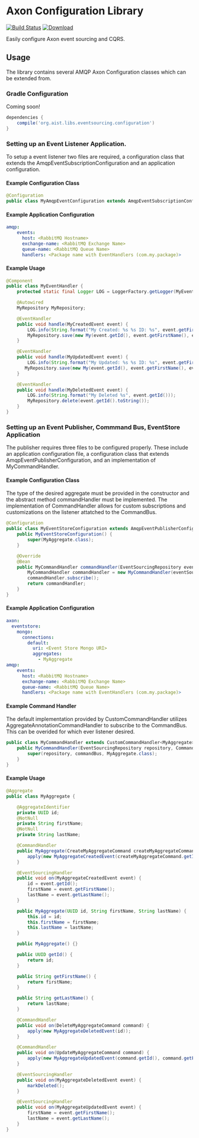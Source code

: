# Axon Configuration Library
[![Build Status](https://travis-ci.org/AITestingOrg/library--axon-configuration.svg?branch=master)](https://travis-ci.org/AITestingOrg/library--axon-configuration) [ ![Download](https://api.bintray.com/packages/aitestingorg/EventSourcingConfiguration/library--axon-configuration/images/download.svg) ](https://bintray.com/aitestingorg/EventSourcingConfiguration/library--axon-configuration/_latestVersion)

Easily configure Axon event sourcing and CQRS.

## Usage
The library contains several AMQP Axon Configuration classes which can be extended from.

### Gradle Configuration
Coming soon!
```groovy
dependencies {
	compile('org.aist.libs.eventsourcing.configuration')
}
```

### Setting up an Event Listener Application.
To setup a event listener two files are required, a configuration class that extends the AmqpEventSubscriptionConfiguration and an application configuration.

#### Example Configuration Class
```java
@Configuration
public class MyAmqpEventConfiguration extends AmqpEventSubscriptionConfiguration {}
```

#### Example Application Configuration
```yaml
amqp:
    events:
      host: <RabbitMQ Hostname>
      exchange-name: <RabbitMQ Exchange Name>
      queue-name: <RabbitMQ Queue Name>
      handlers: <Package name with EventHandlers (com.my.package)>
```

#### Example Usage
```java
@Component
public class MyEventHandler {
    protected static final Logger LOG = LoggerFactory.getLogger(MyEventHandler.class);

    @Autowired
    MyRepository MyRepository;

    @EventHandler
    public void handle(MyCreatedEvent event) {
        LOG.info(String.format("My Created: %s %s ID: %s", event.getFirstName(), event.getLastName(), event.getId()));
        MyRepository.save(new My(event.getId(), event.getFirstName(), event.getLastName()));
    }

    @EventHandler
    public void handle(MyUpdatedEvent event) {
        LOG.info(String.format("My Updated: %s %s ID: %s", event.getFirstName(), event.getLastName(), event.getId()));
       MyRepository.save(new My(event.getId(), event.getFirstName(), event.getLastName()));
    }

    @EventHandler
    public void handle(MyDeletedEvent event) {
        LOG.info(String.format("My Deleted %s", event.getId()));
        MyRepository.delete(event.getId().toString());
    }
}
```

### Setting up an Event Publisher, Commmand Bus, EventStore Application
The publisher requires three files to be configured properly. These include an application configuration file, a configuration class that extends AmqpEventPublisherConfiguration, and an implementation of MyCommandHandler.
#### Example Configuration Class
The type of the desired aggregate must be provided in the constructor and the abstract method commandHandler must be implemented.
The implementation of CommandHandler allows for custom subscriptions and customizations on the listener attatched to the CommandBus.
```java
@Configuration
public class MyEventStoreConfiguration extends AmqpEventPublisherConfiguration<MyAggregate, MyCommandHandler> {
    public MyEventStoreConfiguration() {
        super(MyAggregate.class);
    }

    @Override
    @Bean
    public MyCommandHandler commandHandler(EventSourcingRepository eventSourcingRepository, CommandBus commandBus) {
        MyCommandHandler commandHandler = new MyCommandHandler(eventSourcingRepository, commandBus);
        commandHandler.subscribe();
        return commandHandler;
    }
}
```
#### Example Application Configuration
```yaml
axon:
  eventstore:
    mongo:
      connections:
        default:
          uri: <Event Store Mongo URI>
          aggregates:
            - MyAggregate
amqp:
    events:
      host: <RabbitMQ Hostname>
      exchange-name: <RabbitMQ Exchange Name>
      queue-name: <RabbitMQ Queue Name>
      handlers: <Package name with EventHandlers (com.my.package)>
```

#### Example Command Handler
The default implementation provided by CustomCommandHandler utilizes AggregateAnnotationCommandHandler to subscribe to the CommandBus. This can be overided for which ever listener desired.
```java
public class MyCommandHandler extends CustomCommandHandler<MyAggregate> {
    public MyCommandHandler(EventSourcingRepository repository, CommandBus commandBus) {
        super(repository, commandBus, MyAggregate.class);
    }
}
```

#### Example Usage
```java
@Aggregate
public class MyAggregate {

    @AggregateIdentifier
    private UUID id;
    @NotNull
    private String firstName;
    @NotNull
    private String lastName;

    @CommandHandler
    public MyAggregate(CreateMyAggregateCommand createMyAggregateCommand) {
        apply(new MyAggregateCreatedEvent(createMyAggregateCommand.getId(), createMyAggregateCommand.getFirstName(), createMyAggregateCommand.getLastName()));
    }

    @EventSourcingHandler
    public void on(MyAggregateCreatedEvent event) {
        id = event.getId();
        firstName = event.getFirstName();
        lastName = event.getLastName();
    }

    public MyAggregate(UUID id, String firstName, String lastName) {
        this.id = id;
        this.firstName = firstName;
        this.lastName = lastName;
    }

    public MyAggregate() {}

    public UUID getId() {
        return id;
    }

    public String getFirstName() {
        return firstName;
    }

    public String getLastName() {
        return lastName;
    }

    @CommandHandler
    public void on(DeleteMyAggregateCommand command) {
        apply(new MyAggregateDeletedEvent(id));
    }

    @CommandHandler
    public void on(UpdateMyAggregateCommand command) {
        apply(new MyAggregateUpdatedEvent(command.getId(), command.getFirstName(), command.getLastName()));
    }

    @EventSourcingHandler
    public void on(MyAggregateDeletedEvent event) {
        markDeleted();
    }

    @EventSourcingHandler
    public void on(MyAggregateUpdatedEvent event) {
        firstName = event.getFirstName();
        lastName = event.getLastName();
    }
}
```